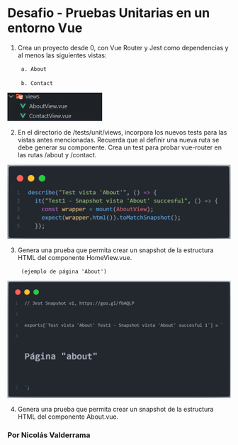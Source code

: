 # Desafio - Pruebas Unitarias en un entorno Vue


1. Crea un proyecto desde 0, con Vue Router y Jest como dependencias y al menos las siguientes vistas:

        a. About

        b. Contact

![alt text](<src/utils/Captura de pantalla 2024-08-07 204709.png>)

2. En el directorio de /tests/unit/views, incorpora los nuevos tests para las vistas antes mencionadas. Recuerda que al definir una nueva ruta se debe generar su componente. Crea un test para probar vue-router en las rutas /about y /contact.

![alt text](<src/utils/code 1.png>)

3. Genera una prueba que permita crear un snapshot de la estructura HTML del componente HomeView.vue.

        (ejemplo de página 'About')

![alt text](<src/utils/code 3.png>)

4. Genera una prueba que permita crear un snapshot de la estructura HTML del componente About.vue.


### Por Nicolás Valderrama